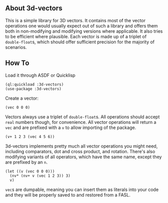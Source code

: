 ## About 3d-vectors
This is a simple library for 3D vectors. It contains most of the vector operations one would usually expect out of such a library and offers them both in non-modifying and modifying versions where applicable. It also tries to be efficient where plausible. Each vector is made up of a triplet of `double-float`s, which should offer sufficient precision for the majority of scenarios.

## How To
Load it through ASDF or Quicklisp

    (ql:quickload :3d-vectors)
    (use-package :3d-vectors)

Create a vector:

    (vec 0 0 0)

Vectors always use a triplet of `double-float`s. All operations should accept `real` numbers though, for convenience. All vector operations will return a `vec` and are prefixed with a `v` to allow importing of the package. 

    (v+ 1 2 3 (vec 4 5 6))

3d-vectors implements pretty much all vector operations you might need, including comparators, dot and cross product, and rotation. There's also modifying variants of all operators, which have the same name, except they are prefixed by an `n`.

    (let ((v (vec 0 0 0)))
      (nv* (nv+ v (vec 1 2 3)) 3)
      v)

`vec`s are dumpable, meaning you can insert them as literals into your code and they will be properly saved to and restored from a FASL.
